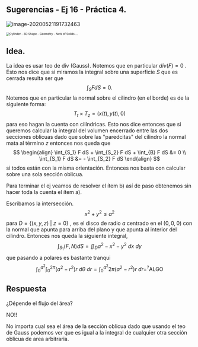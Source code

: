 ## Sugerencias - Ej 16 - Práctica 4. 

![image-20200521191732463](/home/emi/.config/Typora/typora-user-images/image-20200521191732463.png)

<img src="https://external-content.duckduckgo.com/iu/?u=https%3A%2F%2Fi.pinimg.com%2F736x%2F06%2F8e%2Fe5%2F068ee506fe11c524d94c9e83d88ea4c3--maths-geometry.jpg&amp;f=1&amp;nofb=1" alt="Cylinder - 3D Shape - Geometry - Nets of Solids ..." style="zoom:55%;" />

## Idea.

La idea es usar teo de div (Gauss). Notemos que en particular $div(F)=0$ . Esto nos dice que si miramos la integral sobre una superficie $S$ que es cerrada resulta ser que 
$$
\int_S F dS = 0.
$$
Notemos que en particular la normal sobre el cilindro (en el borde) es de la siguiente forma:
$$
T_t \times T_z = (x(t),y(t),0)
$$
para eso hagan la cuenta con cilíndricas. Esto nos dice entonces que si queremos calcular la integral del volumen encerrado entre las dos secciones oblicuas dado que sobre las "paredcitas" del cilindro la normal mata al término $z$ entonces nos queda que 
$$
\begin{align}
\int_{S_1} F dS + \int_{S_2} F dS + \int_{B} F dS &= 0  \\
\int_{S_1} F dS  &= - \int_{S_2} F dS
\end{align}
$$
si todos están con la misma orientación. Entonces nos basta con calcular sobre una sola sección oblicua. 

Para terminar el ej veamos de resolver el ítem b) así de paso obtenemos sin hacer toda la cuenta el ítem a).

Escribamos la intersección. $$x^2 + y^2 \le a^2$$ para $D=\{(x,y,z) \ | \ z=0 \}$ , es el disco de radio $a$ centrado en el $(0,0,0)$ con la normal que apunta para arriba del plano  y que apunta al interior del cilindro.  Entonces nos queda la siguiente integral,
$$
\int_{S_1} \langle F, N \rangle dS = \iint_{D} a^2 - x^2 - y^2 \ dx \ dy
$$
que pasando a polares es bastante tranqui 
$$
\int_{0}^{a^2} \int_{0}^{2\pi} (a^2 - r^2)r \ d\theta \ dr = \int_{0}^{a^2} 2\pi (a^2 - r^2)r \ dr =^{?} \text{ALGO}
$$

## Respuesta

¿Dépende el flujo del área?

NO!!

No importa cual sea el área de la sección oblicua dado que usando el teo de Gauss podemos ver que es igual a la integral de cualquier otra sección oblicua de area arbitraria.

